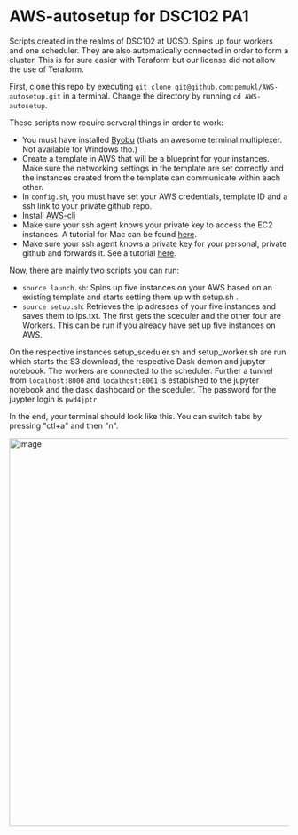 # AWS-autosetup for DSC102 PA1
Scripts created in the realms of DSC102 at UCSD. Spins up four workers and one scheduler. They are also automatically connected in order to form a cluster. This is for sure easier with Teraform but our license did not allow the use of Teraform.

First, clone this repo by executing `git clone git@github.com:pemukl/AWS-autosetup.git` in a terminal. Change the directory by running `cd AWS-autosetup`.

These scripts now require serveral things in order to work:
- You must have installed [Byobu](https://www.byobu.org/) (thats an awesome terminal multiplexer. Not available for Windows tho.)
- Create a template in AWS that will be a blueprint for your instances. Make sure the networking settings in the template are set correctly and the instances created from the template can communicate within each other.
- In `config.sh`, you must have set your AWS credentials, template ID and a ssh link to your private github repo.
- Install [AWS-cli](https://docs.aws.amazon.com/cli/latest/userguide/getting-started-install.html)
- Make sure your ssh agent knows your private key to access the EC2 instances. A tutorial for Mac can be found [here](https://www.howtogeek.com/devops/how-to-add-your-ec2-pem-file-to-your-ssh-keychain/).
- Make sure your ssh agent knows a private key for your personal, private github and forwards it. See a tutorial [here](https://docs.github.com/en/developers/overview/using-ssh-agent-forwarding).

Now, there are mainly two scripts you can run:
- `source launch.sh`: Spins up five instances on your AWS based on an existing template and starts setting them up with setup.sh .
- `source setup.sh`: Retrieves the ip adresses of your five instances and saves them to ips.txt. The first gets the sceduler and the other four are Workers. This can be run if you already have set up five instances on AWS.

On the respective instances setup_sceduler.sh and setup_worker.sh are run which starts the S3 download, the respective Dask demon and jupyter notebook. The workers are connected to the scheduler. Further a tunnel from `localhost:8000` and `localhost:8001` is estabished to the jupyter notebook and the dask dashboard on the sceduler. The password for the juypter login is `pwd4jptr`



In the end, your terminal should look like this. You can switch tabs by pressing "ctl+a" and then "n".

<img width="699" alt="image" src="https://user-images.githubusercontent.com/23077581/199630577-c9fb8e96-28f5-4588-883a-d1117411450e.png">
